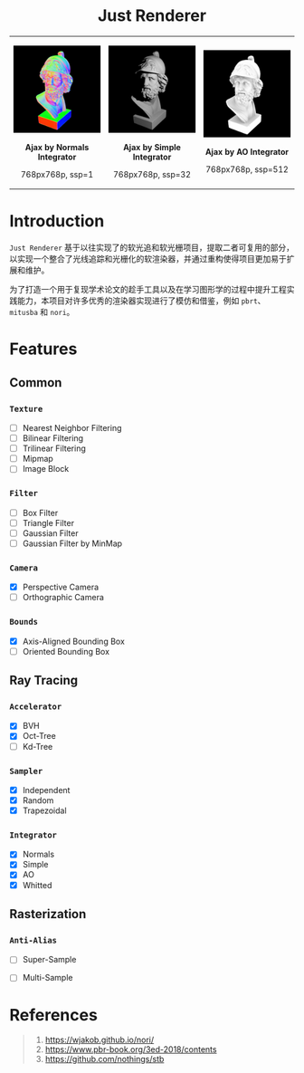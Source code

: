 <h1 align="center">Just Renderer</h1>

<table>
<tr>
<td>
<p align="left"><img src="test/ajax_normal.png" alt="bunny_normal" width="100%">
<p align="center"><b> Ajax by Normals Integrator</b></p>
<p align="center"> 768px768p, ssp=1</p>
</td>
<td>
<p align="center"><img src="test/ajax_simple.png" alt="bunny_normal" width="100%">
<p align="center"><b> Ajax by Simple Integrator</b></p>
<p align="center"> 768px768p, ssp=32</p>
</td>
<td>
<p align="center"><img src="test/ajax_ao.png" alt="bunny_normal" width="100%">
<p align="center"><b> Ajax by AO Integrator</b></p>
<p align="center"> 768px768p, ssp=512</p>
</td>
</tr>
</table>

# Introduction

`Just Renderer` 基于以往实现了的软光追和软光栅项目，提取二者可复用的部分，以实现一个整合了光线追踪和光栅化的软渲染器，并通过重构使得项目更加易于扩展和维护。

为了打造一个用于复现学术论文的趁手工具以及在学习图形学的过程中提升工程实践能力，本项目对许多优秀的渲染器实现进行了模仿和借鉴，例如 `pbrt`、 `mitusba` 和 `nori`。

# Features

## Common

### `Texture`

- [ ] Nearest Neighbor Filtering
- [ ] Bilinear Filtering
- [ ] Trilinear Filtering
- [ ] Mipmap
- [ ] Image Block

### `Filter`

- [ ] Box Filter
- [ ] Triangle Filter
- [ ] Gaussian Filter
- [ ] Gaussian Filter by MinMap

### `Camera`

- [x] Perspective Camera
- [ ] Orthographic Camera

### `Bounds`

- [x] Axis-Aligned Bounding Box
- [ ] Oriented Bounding Box

## Ray Tracing

### `Accelerator`

- [x] BVH
- [x] Oct-Tree
- [ ] Kd-Tree

### `Sampler`

- [x] Independent
- [x] Random
- [x] Trapezoidal

### `Integrator`

- [x] Normals
- [x] Simple
- [x] AO
- [x] Whitted

## Rasterization

### `Anti-Alias` 

- [ ] Super-Sample 
- [ ] Multi-Sample


# References

> 1. https://wjakob.github.io/nori/
> 2. https://www.pbr-book.org/3ed-2018/contents
> 3. https://github.com/nothings/stb